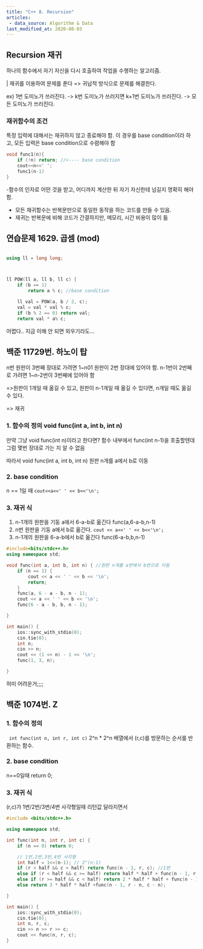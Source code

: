 ```yaml
---
title: "C++ 8. Recursion"
articles:
 - data_source: Algorithm & Data
last_modified_at: 2020-08-03
---
```


## Recursion 재귀

하나의 함수에서 자기 자신을 다시 호출하여 작업을
수행하는 알고리즘.

| 재귀를 이용하여 문제를 푼다 => 귀납적 방식으로 문제를 해결한다.


ex) 1번 도미노가 쓰러진다. -> k번 도미노가 쓰러지면 k+1번 도미노가 쓰러진다. ->
모든 도미노가 쓰러진다.

### 재귀함수의 조건

특정 입력에 대해서는 재귀하지 않고 종료해야 함.
이 경우를 base condition이라 하고, 모든 입력은 base condition으로 수렴해야 함

```c++
void func1(n){
    if (!n) return; //<---- base condition
    cout<<n<<' ';
    func1(n-1)
}
```

-함수의 인자로 어떤 것을 받고, 어디까지 계산한 뒤 자기 자신한테 넘길지 명확히 해야 함.
- 모든 재귀함수는 반복문만으로 동일한 동작을 하는 코드를 만들 수 있음.
- 재귀는 반복문에 비해 코드가 간결하지만, 메모리, 시간 비용이 많이 듦

## 연습문제 1629. 곱셈 (mod)

```c++

using ll = long long;



ll POW(ll a, ll b, ll c) {
	if (b == 1)
		return a % c; //base condition

	ll val = POW(a, b / 2, c);
	val = val * val % c;
	if (b % 2 == 0) return val;
	return val * a% c;
```

어렵다.. 지금 이해 안 되면 외우기라도...

## 백준 11729번. 하노이 탑

n번 원판이 3번째 장대로 가려면 1~n01 원판이 2번 장대에
있어야 함. n-1번이 2번째로 가려면 1~n-2번이 3번째에 있어야 함

=>원판이 1개일 때 옮길 수 있고, 원판이 n-1개일 때 옮길 수 있다면, n개일 때도 옮길 수 있다.

=> 재귀

### 1. 함수의 정의 void func(int a, int b, int n)

만약 그냥 void func(int n)이라고 한다면?
함수 내부에서 func(int n-1)을 호출할텐데 그럼 몇번 장대로 가는 지 알 수 없음

따라서 void func(int a, int b, int n) 원판 n개를 a에서 b로 이동

### 2. base condition

n == 1일 때 ```cout<<a<<' ' << b<<'\n';```

### 3. 재귀 식

1. n-1개의 원판을 기둥 a에서 6-a-b로 옮긴다 func(a,6-a-b,n-1)
2. n번 원판을 기둥 a에서 b로 옮긴다. ```cout << a<<' ' << b<<'\n';```
3. n-1개의 원판을 6-a-b에서 b로 옮긴다 func(6-a-b,b,n-1)

```c++
#include<bits/stdc++.h>
using namespace std;

void func(int a, int b, int n) { //원판 n개를 a번에서 b번으로 이동
	if (n == 1) {
		cout << a << ' ' << b << '\n';
		return;
	}
	func(a, 6 - a - b, n - 1);
	cout << a << ' ' << b << '\n';
	func(6 - a - b, b, n - 1);

}

int main() {
	ios::sync_with_stdio(0);
	cin.tie(0);
	int n;
	cin >> n;
	cout << (1 << n) - 1 << '\n';
	func(1, 3, n);

}
```
허미 어려운거;;;;

## 백준 1074번. Z

### 1. 함수의 정의

``` int func(int n, int r, int c)```
2^n * 2^n 배열에서 (r,c)를 방문하는 순서를 반환하는 함수.

### 2. base condition

n==0일때 return 0;
### 3. 재귀 식

(r,c)가 1번/2번/3번/4번 사각형일때 리턴값 달라지면서

```c++
#include <bits/stdc++.h>

using namespace std;

int func(int n, int r, int c) {
	if (n == 0) return 0;

	// 1번,2번,3번,4번 사각형
	int half = 1<<(n-1); // 2^(n-1)
	if (r < half && c < half) return func(n - 1, r, c); //1번
	else if (r < half && c >= half) return half * half + func(n - 1, r, c - n); //2번
	else if (r >= half && c < half) return 2 * half * half + func(n - 1, r - n, c); //3번
	else return 3 * half * half +func(n - 1, r - n, c - n);

}

int main() {
	ios::sync_with_stdio(0);
	cin.tie(0);
	int n, r, c;
	cin >> n >> r >> c;
	cout << func(n, r, c);
}
```
